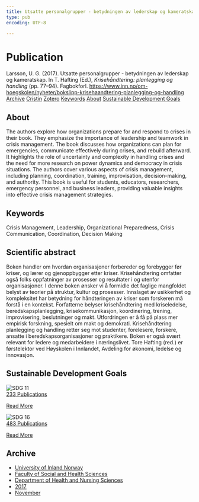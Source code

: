 ```yaml
---
title: Utsatte personalgrupper - betydningen av lederskap og kameratskap
type: pub
encoding: UTF-8

---
```

<h1>Publication</h1>
<article id="csl-bib-container-YQXXFYL6" class="csl-bib-container">
  <div class="csl-bib-body"> <div class="csl-entry">Larsson, U. G. (2017). Utsatte personalgrupper - betydningen av lederskap og kameratskap. In T. Hafting (Ed.), <i>Krisehåndtering: planlegging og handling</i> (pp. 77–94). Fagbokforl. <a href="https://www.inn.no/om-hoegskolen/nyheter/bokslipp-krisehaandtering-planlegging-og-handling">https://www.inn.no/om-hoegskolen/nyheter/bokslipp-krisehaandtering-planlegging-og-handling</a></div> </div>
  <div class="csl-bib-buttons">
    <a href="#taxonomy-article-YQXXFYL6" alt="archive" class="csl-bib-button">Archive</a>
    <a href="https://app.cristin.no/results/show.jsf?id=1514281" alt="Cristin" class="csl-bib-button">Cristin</a>
    <a href="http://zotero.org/groups/5881554/items/YQXXFYL6" alt="Zotero" class="csl-bib-button">Zotero</a>
    <a href="#keywords-article-YQXXFYL6" alt="keywords" class="csl-bib-button">Keywords</a>
    <a href="#about-article-YQXXFYL6" alt="about_pub" class="csl-bib-button">About</a>
    <a href="#sdg-article-YQXXFYL6" alt="sdg" class="csl-bib-button">Sustainable Development Goals</a>
  </div>
  <div id="csl-bib-meta-container-YQXXFYL6"></div>
</article>
<div id="csl-bib-meta-YQXXFYL6" class="csl-bib-meta">
  <article id="about-article-YQXXFYL6" class="about_pub-article">
    <h1>About</h1>
    The authors explore how organizations prepare for and respond to crises in their book. They emphasize the importance of leadership and teamwork in crisis management. The book discusses how organizations can plan for emergencies, communicate effectively during crises, and rebuild afterward. It highlights the role of uncertainty and complexity in handling crises and the need for more research on power dynamics and democracy in crisis situations. The authors cover various aspects of crisis management, including planning, coordination, training, improvisation, decision-making, and authority. This book is useful for students, educators, researchers, emergency personnel, and business leaders, providing valuable insights into effective crisis management strategies.
  </article>
  <article id="keywords-article-YQXXFYL6" class="keywords-article">
    <h1>Keywords</h1>
    Crisis Management, Leadership, Organizational Preparedness, Crisis Communication, Coordination, Decision Making
  </article>
  <article id="abstract-article-YQXXFYL6" class="abstract-article">
    <h1>Scientific abstract</h1>
    Boken handler om hvordan organisasjoner forbereder og forebygger før kriser, og lærer og gjenoppbygger etter kriser. Krisehåndtering omfatter også folks oppfatninger av prosesser og resultater i og utenfor organisasjoner. I denne boken ønsker vi å formidle det faglige mangfoldet belyst av teorier på struktur, kultur og prosesser. Innslaget av usikkerhet og kompleksitet har betydning for håndteringen av kriser som forskeren må forstå i en kontekst. Forfatterne belyser krisehåndtering med kriseledelse, beredskapsplanlegging, krisekommunikasjon, koordinering, trening, improvisering, beslutninger og makt. Utfordringen er å få på plass mer empirisk forskning, spesielt om makt og demokrati. Krisehåndtering planlegging og handling retter seg mot studenter, forelesere, forskere, ansatte i beredskapsorganisasjoner og praktikere. Boken er også svært relevant for ledere og medarbeidere i næringslivet. Tore Hafting (red.) er førstelektor ved Høyskolen i Innlandet, Avdeling for økonomi, ledelse og innovasjon.
  </article>
  <article id="sdg-article-YQXXFYL6" class="sdg-article">
    <h1>Sustainable Development Goals</h1>
    <div class="sdg-container"><div id="sdg11" class="sdg">
        <img src="{{< params subfolder >}}images/sdg/sdg11_en.png" class="image" alt="SDG 11">
        <div class="sdg-overlay">
          <a href="{{< params subfolder >}}en/archive/?sdg=11#archive" class="sdg-publication-count"><span>233</span> Publications</a>
          <p><a href="https://sdgs.un.org/goals/goal11" class="sdg-read-more">Read More</a></p>
        </div>
      </div> <div id="sdg16" class="sdg">
        <img src="{{< params subfolder >}}images/sdg/sdg16_en.png" class="image" alt="SDG 16">
        <div class="sdg-overlay">
          <a href="{{< params subfolder >}}en/archive/?sdg=16#archive" class="sdg-publication-count"><span>483</span> Publications</a>
          <p><a href="https://sdgs.un.org/goals/goal16" class="sdg-read-more">Read More</a></p>
        </div>
      </div></div>
  </article>
  <article id="taxonomy-article-YQXXFYL6" class="taxonomy-article">
    <h1>Archive</h1>
    <ul>
      <li><a href="{{< params subfolder >}}en/archive/?key=3DCRN523">University of Inland Norway</a></li>
      <li><a href="{{< params subfolder >}}en/archive/?key=IDKFS3MX">Faculty of Social and Health Sciences</a></li>
      <li><a href="{{< params subfolder >}}en/archive/?key=GTV4ECMZ">Department of Health and Nursing Sciences</a></li>
      <li><a href="{{< params subfolder >}}en/archive/?key=QV2QKSDS">2017</a></li>
      <li><a href="{{< params subfolder >}}en/archive/?key=76Z26YNP">November</a></li>
    </ul>
  </article>
</div>
